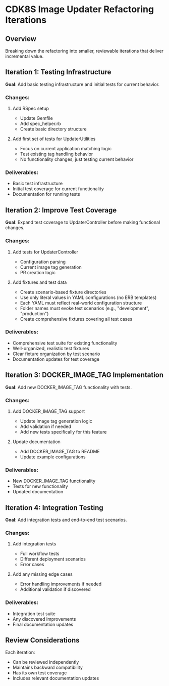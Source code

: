 # CDK8S Image Updater Refactoring Iterations

## Overview

Breaking down the refactoring into smaller, reviewable iterations that deliver incremental value.

## Iteration 1: Testing Infrastructure

**Goal**: Add basic testing infrastructure and initial tests for current behavior.

### Changes:
1. Add RSpec setup
   - Update Gemfile
   - Add spec_helper.rb
   - Create basic directory structure

2. Add first set of tests for UpdaterUtilities
   - Focus on current application matching logic
   - Test existing tag handling behavior
   - No functionality changes, just testing current behavior

### Deliverables:
- Basic test infrastructure
- Initial test coverage for current functionality
- Documentation for running tests

## Iteration 2: Improve Test Coverage

**Goal**: Expand test coverage to UpdaterController before making functional changes.

### Changes:
1. Add tests for UpdaterController
   - Configuration parsing
   - Current image tag generation
   - PR creation logic

2. Add fixtures and test data
   - Create scenario-based fixture directories
   - Use only literal values in YAML configurations (no ERB templates)
   - Each YAML must reflect real-world configuration structure
   - Folder names must evoke test scenarios (e.g., "development", "production")
   - Create comprehensive fixtures covering all test cases

### Deliverables:
- Comprehensive test suite for existing functionality
- Well-organized, realistic test fixtures
- Clear fixture organization by test scenario
- Documentation updates for test coverage

## Iteration 3: DOCKER_IMAGE_TAG Implementation

**Goal**: Add new DOCKER_IMAGE_TAG functionality with tests.

### Changes:
1. Add DOCKER_IMAGE_TAG support
   - Update image tag generation logic
   - Add validation if needed
   - Add new tests specifically for this feature

2. Update documentation
   - Add DOCKER_IMAGE_TAG to README
   - Update example configurations

### Deliverables:
- New DOCKER_IMAGE_TAG functionality
- Tests for new functionality
- Updated documentation

## Iteration 4: Integration Testing

**Goal**: Add integration tests and end-to-end test scenarios.

### Changes:
1. Add integration tests
   - Full workflow tests
   - Different deployment scenarios
   - Error cases

2. Add any missing edge cases
   - Error handling improvements if needed
   - Additional validation if discovered

### Deliverables:
- Integration test suite
- Any discovered improvements
- Final documentation updates

## Review Considerations

Each iteration:
- Can be reviewed independently
- Maintains backward compatibility
- Has its own test coverage
- Includes relevant documentation updates

